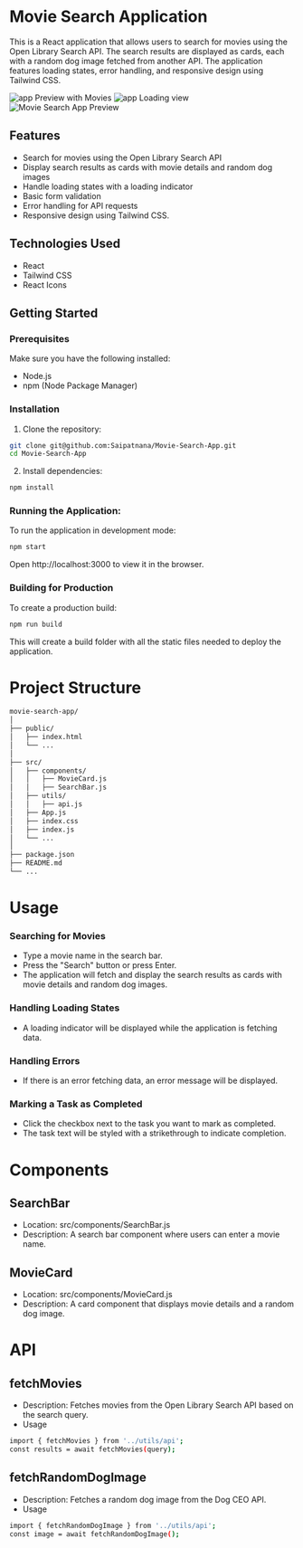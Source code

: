 # Movie Search Application

This is a React application that allows users to search for movies using the Open Library Search API. The search results are displayed as cards, each with a random dog image fetched from another API. The application features loading states, error handling, and responsive design using Tailwind CSS.

![app Preview with Movies](https://res.cloudinary.com/dxcob4mbd/image/upload/v1721318308/kxxi5hju34gcpdkwuy3a.png)
![app Loading view](https://res.cloudinary.com/dxcob4mbd/image/upload/v1721318298/jydo2kdvzqe9l8qo9dix.png)
![Movie Search App Preview](https://drive.google.com/file/d/1tjbJmfLAIxGh_AHuwS2g7luU1kluDuwy/view?usp=sharing)
## Features

- Search for movies using the Open Library Search API
- Display search results as cards with movie details and random dog images
- Handle loading states with a loading indicator
- Basic form validation
- Error handling for API requests
- Responsive design using Tailwind CSS.

## Technologies Used

- React
- Tailwind CSS
- React Icons

## Getting Started

### Prerequisites

Make sure you have the following installed:

- Node.js
- npm (Node Package Manager)

### Installation

1. Clone the repository:

```bash
git clone git@github.com:Saipatnana/Movie-Search-App.git
cd Movie-Search-App
```

2. Install dependencies:

```bash
npm install
```
### Running the Application:

To run the application in development mode:
```bash
npm start
```
Open http://localhost:3000 to view it in the browser.

### Building for Production

To create a production build:

```bash
npm run build
```

This will create a build folder with all the static files needed to deploy the application.

# Project Structure
```bash
movie-search-app/
│
├── public/
│   ├── index.html
│   └── ...
│
├── src/
│   ├── components/
│   │   ├── MovieCard.js
│   │   ├── SearchBar.js
│   ├── utils/
│   │   ├── api.js
│   ├── App.js
│   ├── index.css
│   ├── index.js
│   └── ...
│
├── package.json
├── README.md
└── ...

```

# Usage
### Searching for Movies
- Type a movie name in the search bar.
- Press the "Search" button or press Enter.
- The application will fetch and display the search results as cards with movie details and random dog images.
### Handling Loading States
- A loading indicator will be displayed while the application is fetching data.
### Handling Errors
- If there is an error fetching data, an error message will be displayed.
### Marking a Task as Completed
- Click the checkbox next to the task you want to mark as completed.
- The task text will be styled with a strikethrough to indicate completion.

# Components
## SearchBar
- Location: src/components/SearchBar.js
- Description: A search bar component where users can enter a movie name.
## MovieCard
- Location: src/components/MovieCard.js
- Description: A card component that displays movie details and a random dog image.

# API
## fetchMovies
- Description: Fetches movies from the Open Library Search API based on the search query.
- Usage
``` bash
import { fetchMovies } from '../utils/api';
const results = await fetchMovies(query);

```
## fetchRandomDogImage
- Description: Fetches a random dog image from the Dog CEO API.
- Usage
``` bash
import { fetchRandomDogImage } from '../utils/api';
const image = await fetchRandomDogImage();
```